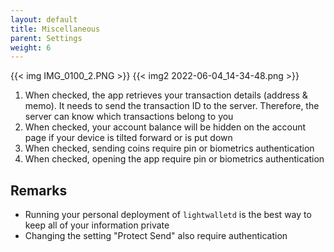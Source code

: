 ```yaml
---
layout: default
title: Miscellaneous
parent: Settings
weight: 6
---
```


{{< img IMG_0100_2.PNG >}}
{{< img2 2022-06-04_14-34-48.png >}}

1. When checked, the app retrieves your transaction details (address & memo).
It needs to send the transaction ID to the server. Therefore, the server
can know which transactions belong to you
2. When checked, your account balance will be hidden on the account page if 
your device is tilted forward or is put down
3. When checked, sending coins require pin or biometrics authentication
4. When checked, opening the app require pin or biometrics authentication

## Remarks

- Running your personal deployment of `lightwalletd` is the best way to keep
all of your information private
- Changing the setting "Protect Send" also require authentication

